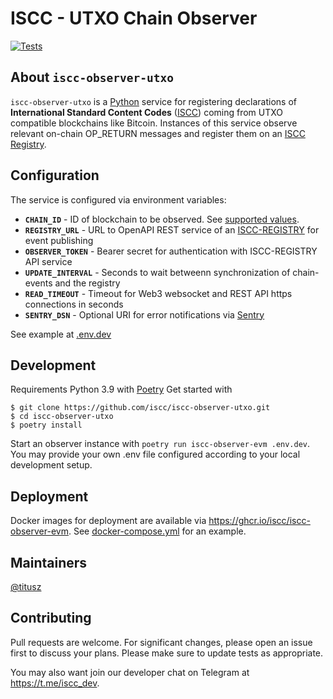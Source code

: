 # ISCC - UTXO Chain Observer

[![Tests](https://github.com/iscc/iscc-observer-utxo/actions/workflows/tests.yml/badge.svg)](https://github.com/iscc/iscc-observer-utxo/actions/workflows/tests.yml)

## About `iscc-observer-utxo`
`iscc-observer-utxo` is a [Python](https://python.org) service for registering declarations of
**International Standard Content Codes** ([ISCC](https://iscc.codes)) coming from UTXO compatible
blockchains like Bitcoin. Instances of this service observe relevant on-chain OP_RETURN messages
and register them on an [ISCC Registry](https://github.com/iscc/iscc-registry).

## Configuration

The service is configured via environment variables:

- **`CHAIN_ID`** - ID of blockchain to be observed. See [supported values](https://core.iscc.codes/constants/#iscc_core.constants.ST_ID--st_id).
- **`REGISTRY_URL`** - URL to OpenAPI REST service of an [ISCC-REGISTRY](https://github.com/iscc/iscc-registry) for event publishing
- **`OBSERVER_TOKEN`** - Bearer secret for authentication with ISCC-REGISTRY API service
- **`UPDATE_INTERVAL`** - Seconds to wait betweenn synchronization of chain-events and the registry
- **`READ_TIMEOUT`** - Timeout for Web3 websocket and REST API https connections in seconds
- **`SENTRY_DSN`** - Optional URI for error notifications via [Sentry](https://sentry.io)

See example at [.env.dev](.env.dev)

## Development
Requirements Python 3.9 with [Poetry](https://python-poetry.org/)
Get started with
```shell
$ git clone https://github.com/iscc/iscc-observer-utxo.git
$ cd iscc-observer-utxo
$ poetry install
```

Start an observer instance with `poetry run iscc-observer-evm .env.dev`.
You may provide your own .env file configured according to your local development setup.

## Deployment

Docker images for deployment are available via https://ghcr.io/iscc/iscc-observer-evm.
See [docker-compose.yml](docker-compose.yml) for an example.


## Maintainers
[@titusz](https://github.com/titusz)

## Contributing

Pull requests are welcome. For significant changes, please open an issue first to discuss your
plans. Please make sure to update tests as appropriate.

You may also want join our developer chat on Telegram at <https://t.me/iscc_dev>.
